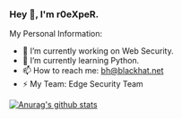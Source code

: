 ### Hey 👋, I'm r0eXpeR.

My Personal Information:

- 🔭 I’m currently working on Web Security.
- 🌱 I’m currently learning Python.
- 📫 How to reach me: bh@blackhat.net
- ⚡ My Team: Edge Security Team

[![Anurag's github stats](https://github-readme-stats.vercel.app/api?username=r0eXpeR)](https://github.com/anuraghazra/github-readme-stats&show_icons=true&theme=tokyonight)
